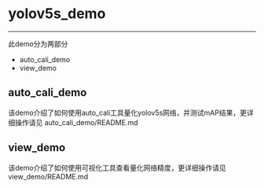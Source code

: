 # yolov5s_demo
-----
此demo分为两部分

- auto_cali_demo
- view_demo

## auto_cali_demo
该demo介绍了如何使用auto_cali工具量化yolov5s网络，并测试mAP结果，更详细操作请见 auto_cali_demo/README.md

## view_demo
该demo介绍了如何使用可视化工具查看量化网络精度，更详细操作请见 view_demo/README.md
